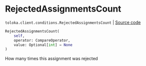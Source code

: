 # RejectedAssignmentsCount
`toloka.client.conditions.RejectedAssignmentsCount` | [Source code](https://github.com/Toloka/toloka-kit/blob/v0.1.24/src/client/conditions.py#L241)

```python
RejectedAssignmentsCount(
    self,
    operator: CompareOperator,
    value: Optional[int] = None
)
```

How many times this assignment was rejected

